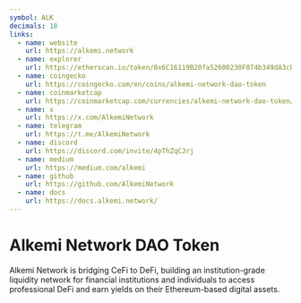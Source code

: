 ```yaml
---
symbol: ALK
decimals: 18
links:
  - name: website
    url: https://alkemi.network
  - name: explorer
    url: https://etherscan.io/token/0x6C16119B20fa52600230F074b349dA3cb861a7e3
  - name: coingecko
    url: https://coingecko.com/en/coins/alkemi-network-dao-token
  - name: coinmarketcap
    url: https://coinmarketcap.com/currencies/alkemi-network-dao-token/
  - name: x
    url: https://x.com/AlkemiNetwork
  - name: telegram
    url: https://t.me/AlkemiNetwork
  - name: discord
    url: https://discord.com/invite/4pThZqCJrj
  - name: medium
    url: https://medium.com/alkemi
  - name: github
    url: https://github.com/AlkemiNetwork
  - name: docs
    url: https://docs.alkemi.network/
---
```


# Alkemi Network DAO Token

Alkemi Network is bridging CeFi to DeFi, building an institution-grade liquidity network for financial institutions and individuals to access professional DeFi and earn yields on their Ethereum-based digital assets.
